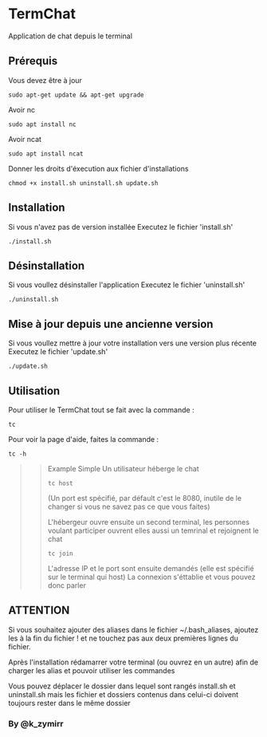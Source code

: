 # TermChat 
Application de chat depuis le terminal

## Prérequis
Vous devez être à jour
```
sudo apt-get update && apt-get upgrade
```
Avoir nc
```
sudo apt install nc
```
Avoir ncat
```
sudo apt install ncat
```

Donner les droits d'éxecution aux fichier d'installations
```
chmod +x install.sh uninstall.sh update.sh
```

## Installation
Si vous n'avez pas de version installée
Executez le fichier 'install.sh' 
```
./install.sh
```

## Désinstallation 
Si vous voullez désinstaller l'application
Executez le fichier 'uninstall.sh' 
```
./uninstall.sh
```

## Mise à jour depuis une ancienne version
Si vous voullez mettre à jour votre installation vers une version plus récente
Executez le fichier 'update.sh'
```
./update.sh
```

## Utilisation
Pour utiliser le TermChat tout se fait avec la commande : 
```
tc
```

Pour voir la page d'aide, faites la commande : 
```
tc -h
```

>> Example Simple
>> Un utilisateur héberge le chat
>> ```
>> tc host
>> ```
>> (Un port est spécifié, par défault c'est le 8080, inutile de le changer si vous ne savez pas ce que vous faites)
>>
>> L'hébergeur ouvre ensuite un second terminal, les personnes voulant participer ouvrent elles aussi un temrinal et rejoignent le chat
>> ```
>> tc join
>> ```
>> L'adresse IP et le port sont ensuite demandés (elle est spécifié sur le terminal qui host)
>> La connexion s'éttablie et vous pouvez donc parler


## ATTENTION
Si vous souhaitez ajouter des aliases dans le fichier ~/.bash_aliases, ajoutez les à la fin du fichier ! et ne touchez pas aux deux premières lignes du fichier.

Après l'installation rédamarrer votre terminal (ou ouvrez en un autre) afin de charger les alias et pouvoir utiliser les commandes

Vous pouvez déplacer le dossier dans lequel sont rangés install.sh et uninstall.sh mais les fichier et dossiers contenus dans celui-ci doivent toujours rester dans le même dossier

### By @k_zymirr

